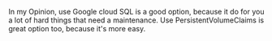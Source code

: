 In my Opinion, use Google cloud SQL is a good option, because it do for you a lot of hard things that need a maintenance. Use PersistentVolumeClaims is great option too, because it's more easy.
